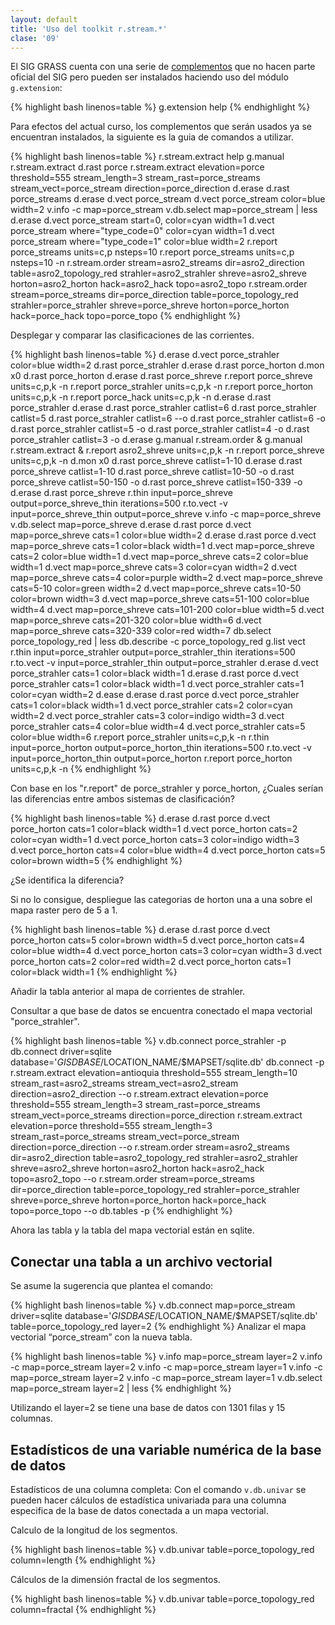 ```yaml
---
layout: default
title: 'Uso del toolkit r.stream.*'
clase: '09'
---
```


El SIG GRASS cuenta con una serie de <a href="http://grasswiki.osgeo.org/wiki/AddOns/GRASS_6" target="_blank">complementos</a> que no hacen parte oficial del SIG pero pueden ser instalados haciendo uso del módulo `g.extension`:

{% highlight bash linenos=table %}
g.extension help
{% endhighlight %}

Para efectos del actual curso, los complementos que serán usados ya se encuentran instalados, la siguiente es la guia de comandos a utilizar.

{% highlight bash linenos=table %}
r.stream.extract help
g.manual r.stream.extract
d.rast porce
r.stream.extract elevation=porce threshold=555 stream_length=3 stream_rast=porce_streams stream_vect=porce_stream direction=porce_direction
d.erase
d.rast porce_streams
d.erase
d.vect porce_stream
d.vect porce_stream color=blue width=2
v.info -c map=porce_stream
v.db.select map=porce_stream | less
d.erase
d.vect porce_stream start=0, color=cyan width=1
d.vect porce_stream where="type_code=0" color=cyan width=1
d.vect porce_stream where="type_code=1" color=blue width=2
r.report porce_streams units=c,p nsteps=10
r.report porce_streams units=c,p nsteps=10 -n
r.stream.order stream=asro2_streams dir=asro2_direction table=asro2_topology_red strahler=asro2_strahler shreve=asro2_shreve horton=asro2_horton hack=asro2_hack topo=asro2_topo
r.stream.order stream=porce_streams dir=porce_direction table=porce_topology_red strahler=porce_strahler shreve=porce_shreve horton=porce_horton hack=porce_hack topo=porce_topo
{% endhighlight %}

Desplegar y comparar las clasificaciones de las corrientes.

{% highlight bash linenos=table %}
d.erase
d.vect porce_strahler color=blue width=2
d.rast porce_strahler
d.erase
d.rast porce_horton
d.mon x0
d.rast porce_horton
d.erase
d.rast porce_shreve
r.report porce_shreve units=c,p,k -n
r.report porce_strahler units=c,p,k -n
r.report porce_horton units=c,p,k -n
r.report porce_hack units=c,p,k -n
d.erase
d.rast porce_strahler
d.erase
d.rast porce_strahler catlist=6
d.rast porce_strahler catlist=5
d.rast porce_strahler catlist=6 --o
d.rast porce_strahler catlist=6 -o
d.rast porce_strahler catlist=5 -o
d.rast porce_strahler catlist=4 -o
d.rast porce_strahler catlist=3 -o
d.erase
g.manual r.stream.order &
g.manual r.stream.extract &
r.report asro2_shreve units=c,p,k -n
r.report porce_shreve units=c,p,k -n
d.mon x0
d.rast porce_shreve catlist=1-10
d.erase
d.rast porce_shreve catlist=1-10
d.rast porce_shreve catlist=10-50 -o
d.rast porce_shreve catlist=50-150 -o
d.rast porce_shreve catlist=150-339 -o
d.erase
d.rast porce_shreve
r.thin input=porce_shreve output=porce_shreve_thin iterations=500
r.to.vect -v input=porce_shreve_thin output=porce_shreve
v.info -c map=porce_shreve
v.db.select map=porce_shreve
d.erase
d.rast porce
d.vect map=porce_shreve cats=1 color=blue width=2
d.erase
d.rast porce
d.vect map=porce_shreve cats=1 color=black width=1
d.vect map=porce_shreve cats=2 color=blue width=1
d.vect map=porce_shreve cats=2 color=blue width=1
d.vect map=porce_shreve cats=3 color=cyan width=2
d.vect map=porce_shreve cats=4 color=purple width=2
d.vect map=porce_shreve cats=5-10 color=green width=2
d.vect map=porce_shreve cats=10-50 color=brown width=3
d.vect map=porce_shreve cats=51-100 color=blue width=4
d.vect map=porce_shreve cats=101-200 color=blue width=5
d.vect map=porce_shreve cats=201-320 color=blue width=6
d.vect map=porce_shreve cats=320-339 color=red width=7
db.select porce_topology_red | less
db.describe -c porce_topology_red
g.list vect
r.thin input=porce_strahler output=porce_strahler_thin iterations=500
r.to.vect -v input=porce_strahler_thin output=porce_strahler
d.erase
d.vect porce_strahler cats=1 color=black width=1
d.erase
d.rast porce
d.vect porce_strahler cats=1 color=black width=1
d.vect porce_strahler cats=1 color=cyan width=2
d.ease
d.erase
d.rast porce
d.vect porce_strahler cats=1 color=black width=1
d.vect porce_strahler cats=2 color=cyan width=2
d.vect porce_strahler cats=3 color=indigo width=3
d.vect porce_strahler cats=4 color=blue width=4
d.vect porce_strahler cats=5 color=blue width=6
r.report porce_strahler units=c,p,k -n
r.thin input=porce_horton output=porce_horton_thin iterations=500
r.to.vect -v input=porce_horton_thin output=porce_horton
r.report porce_horton units=c,p,k -n
{% endhighlight %}

Con base en los "r.report" de porce_strahler y porce_horton, ¿Cuales serían las diferencias entre ambos sistemas de clasificación?

{% highlight bash linenos=table %}
d.erase
d.rast porce
d.vect porce_horton cats=1 color=black width=1
d.vect porce_horton cats=2 color=cyan width=1
d.vect porce_horton cats=3 color=indigo width=3
d.vect porce_horton cats=4 color=blue width=4
d.vect porce_horton cats=5 color=brown width=5
{% endhighlight %}

¿Se identifica la diferencia?

Si no lo consigue, despliegue las categorias de horton una a una sobre el mapa raster pero de 5 a 1.

{% highlight bash linenos=table %}
d.erase
d.rast porce
d.vect porce_horton cats=5 color=brown width=5
d.vect porce_horton cats=4 color=blue width=4
d.vect porce_horton cats=3 color=cyan width=3
d.vect porce_horton cats=2 color=red width=2
d.vect porce_horton cats=1 color=black width=1
{% endhighlight %}

Añadir la tabla anterior al mapa de corrientes de strahler.

Consultar a que base de datos se encuentra conectado el mapa vectorial "porce_strahler".

{% highlight bash linenos=table %}
v.db.connect porce_strahler -p
db.connect driver=sqlite database='$GISDBASE/$LOCATION_NAME/$MAPSET/sqlite.db'
db.connect -p
r.stream.extract elevation=antioquia threshold=555 stream_length=10 stream_rast=asro2_streams stream_vect=asro2_stream direction=asro2_direction --o
r.stream.extract elevation=porce threshold=555 stream_length=3 stream_rast=porce_streams stream_vect=porce_streams direction=porce_direction
r.stream.extract elevation=porce threshold=555 stream_length=3 stream_rast=porce_streams stream_vect=porce_stream direction=porce_direction --o
r.stream.order stream=asro2_streams dir=asro2_direction table=asro2_topology_red strahler=asro2_strahler shreve=asro2_shreve horton=asro2_horton hack=asro2_hack topo=asro2_topo --o
r.stream.order stream=porce_streams dir=porce_direction table=porce_topology_red strahler=porce_strahler shreve=porce_shreve horton=porce_horton hack=porce_hack topo=porce_topo --o
db.tables -p
{% endhighlight %}

Ahora las tabla y la tabla del mapa vectorial están en sqlite.

## Conectar una tabla a un archivo vectorial

Se asume la sugerencia que plantea el comando:

{% highlight bash linenos=table %}
v.db.connect map=porce_stream driver=sqlite database='$GISDBASE/$LOCATION_NAME/$MAPSET/sqlite.db' table=porce_topology_red layer=2
{% endhighlight %}
Analizar el mapa vectorial “porce_stream” con la nueva tabla.

{% highlight bash linenos=table %}
v.info map=porce_stream layer=2
v.info -c map=porce_stream layer=2
v.info -c map=porce_stream layer=1
v.info -c map=porce_stream layer=2
v.info -c map=porce_stream layer=1
v.db.select map=porce_stream layer=2 | less
{% endhighlight %}

Utilizando el layer=2 se tiene una base de datos con 1301 filas y 15 columnas.

## Estadísticos de una variable numérica de la base de datos 

Estadísticos de una columna completa: Con el comando `v.db.univar` se pueden hacer cálculos de estadística univariada para una columna especifica de la base de datos conectada a un mapa vectorial.

Calculo de la longitud de los segmentos.

{% highlight bash linenos=table %}
v.db.univar table=porce_topology_red column=length
{% endhighlight %}

Cálculos de la dimensión fractal de los segmentos.

{% highlight bash linenos=table %}
v.db.univar table=porce_topology_red column=fractal
{% endhighlight %}
